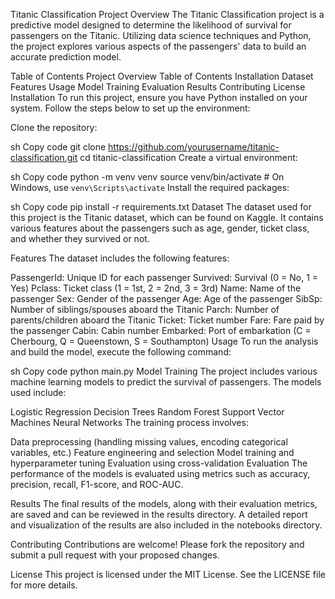 Titanic Classification
Project Overview
The Titanic Classification project is a predictive model designed to determine the likelihood of survival for passengers on the Titanic. Utilizing data science techniques and Python, the project explores various aspects of the passengers' data to build an accurate prediction model.

Table of Contents
Project Overview
Table of Contents
Installation
Dataset
Features
Usage
Model Training
Evaluation
Results
Contributing
License
Installation
To run this project, ensure you have Python installed on your system. Follow the steps below to set up the environment:

Clone the repository:

sh
Copy code
git clone https://github.com/yourusername/titanic-classification.git
cd titanic-classification
Create a virtual environment:

sh
Copy code
python -m venv venv
source venv/bin/activate   # On Windows, use `venv\Scripts\activate`
Install the required packages:

sh
Copy code
pip install -r requirements.txt
Dataset
The dataset used for this project is the Titanic dataset, which can be found on Kaggle. It contains various features about the passengers such as age, gender, ticket class, and whether they survived or not.

Features
The dataset includes the following features:

PassengerId: Unique ID for each passenger
Survived: Survival (0 = No, 1 = Yes)
Pclass: Ticket class (1 = 1st, 2 = 2nd, 3 = 3rd)
Name: Name of the passenger
Sex: Gender of the passenger
Age: Age of the passenger
SibSp: Number of siblings/spouses aboard the Titanic
Parch: Number of parents/children aboard the Titanic
Ticket: Ticket number
Fare: Fare paid by the passenger
Cabin: Cabin number
Embarked: Port of embarkation (C = Cherbourg, Q = Queenstown, S = Southampton)
Usage
To run the analysis and build the model, execute the following command:

sh
Copy code
python main.py
Model Training
The project includes various machine learning models to predict the survival of passengers. The models used include:

Logistic Regression
Decision Trees
Random Forest
Support Vector Machines
Neural Networks
The training process involves:

Data preprocessing (handling missing values, encoding categorical variables, etc.)
Feature engineering and selection
Model training and hyperparameter tuning
Evaluation using cross-validation
Evaluation
The performance of the models is evaluated using metrics such as accuracy, precision, recall, F1-score, and ROC-AUC.

Results
The final results of the models, along with their evaluation metrics, are saved and can be reviewed in the results directory. A detailed report and visualization of the results are also included in the notebooks directory.

Contributing
Contributions are welcome! Please fork the repository and submit a pull request with your proposed changes.

License
This project is licensed under the MIT License. See the LICENSE file for more details.